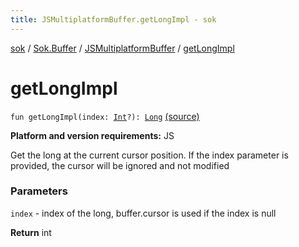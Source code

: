 ```yaml
---
title: JSMultiplatformBuffer.getLongImpl - sok
---
```


[sok](../../index.html) / [Sok.Buffer](../index.html) / [JSMultiplatformBuffer](index.html) / [getLongImpl](./get-long-impl.html)

# getLongImpl

`fun getLongImpl(index: `[`Int`](https://kotlinlang.org/api/latest/jvm/stdlib/kotlin/-int/index.html)`?): `[`Long`](https://kotlinlang.org/api/latest/jvm/stdlib/kotlin/-long/index.html) [(source)](https://github.com/SeekDaSky/Sok/tree/master/js/sok-js/src/Sok/Buffer/JSMultiplateformBuffer.kt#L135)

**Platform and version requirements:** JS

Get the long at the current cursor position. If the index parameter is provided, the cursor will be ignored and not modified

### Parameters

`index` - index of the long, buffer.cursor is used if the index is null

**Return**
int

